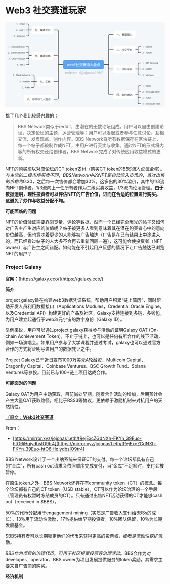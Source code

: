 # Web3 社交赛道玩家

![Untitled](Web3%20%E7%A4%BE%E4%BA%A4%E8%B5%9B%E9%81%93%E7%8E%A9%E5%AE%B6%2066dc836125de4102a29db4e645ff9e75/Untitled.png)

挑了几个我比较感兴趣的：

> BBS Network类似于reddit，由潜在的无数论坛组成。用户可以自由创建论坛，决定论坛的主题、运营管理等；用户可以发起或者参与任意讨论，互相交流、发表观点、创作内容。BBS Network将所有数据保存在区块链上，每一个帖子都被制作成NFT，由用户进行买卖与收集。通过NFT的形式将内容的所有权交还给创作者，BBS Network完成了对传统应用收益模式的更新。
> 

NFT的购买须以对应论坛的CT token支付（购买CT token的$BBS流入论坛金库）。与主流的二级市场买卖不同，BBS Network中的NFT是自动流入市场的，首次出售的价格为$0.30，之后每一次售价都会增加30%。这多出的30%溢价，其中的1/3流向NFT创作者，1/3流向上一任所有者作为二级买卖收益，1/3流向论坛管理。**由于数据透明，理性投资者可以评估NFT的广告价值，进而在合适的位置进行购买。这避免了炒作与收益分配不均。**

**可能面临的问题**

NFT的价值验证需要靠浏览量、评论等数据，然而一个已经完全曝光的帖子又如何对广告主产生对应的价值呢？帖子被更多人看到意味着其在潜在购买者心中的意向价位越高，但也意味着更少的人能够被广告触达（广告是在已有结果上中途进入的，而已经看过帖子的人大多不会再去重新回顾一遍），这可能会使投资者（NFT owner）与广告主之间错配。如何能在不引起用户反感的情况下让广告触达已浏览NFT的用户？

### **Project Galaxy**

**官网：**[https://galaxy.eco/](https://galaxy.eco/)

**简介**

project galaxy旨在构建web3数据凭证系统，帮助用户积累“链上简历”，同时帮助开发人员利用数据接口（Applications Modules，Credential Oracle Engine，以及Credential API）构建更好的产品及社区。Galaxy支持连接到多链、多钱包，为用户建立起通行于web3/元宇宙的数字身份（Galaxy ID）。

举例来说，用户可以通过project galaxy获得参与活动的证明Galaxy OAT (On-chain Achievement Token)，不止于链上，也可以是任何有所合作的线下活动，例如一场演唱会。如果用户参与了大学课程并通过考试，galaxy也可以通过官方合作的方式将证明写进用户的数据凭证之中。

Project Galaxy已于近日宣布1000万美元A轮融资，Multicoin Capital、Dragonfly Capital、Coinbase Ventures、BSC Growth Fund、Solana Ventures等参投。目前已与100+链上项目达成合作。

**可能面对的问题**

Galaxy OAT为用户主动获取，目前尚处早期。随着合作活动的增加，后期预计会产生大量OAT获取路径，相比于RSS3等协议，更依赖于激励机制来对抗用户的天然惰性。

[（原文：**Web3社交赛道**](Web3%20%E7%A4%BE%E4%BA%A4%E8%B5%9B%E9%81%93%E7%8E%A9%E5%AE%B6%2066dc836125de4102a29db4e645ff9e75/%EF%BC%88%E5%8E%9F%E6%96%87%EF%BC%9AWeb3%E7%A4%BE%E4%BA%A4%E8%B5%9B%E9%81%93%20c1e6fefe218546428a372d0bcd317ab6.md)

From：

- [https://mirror.xyz/jojonas1.eth/tRejExcZGdNXh-FKYn_39Euo-htO6iHqiydbsIO9tr4](https://mirror.xyz/jojonas1.eth/tRejExcZGdNXh-FKYn_39Euo-htO6iHqiydbsIO9tr4)

BBS Network设计了一个出纳系统来保证CT的支付。每一个论坛都具有自己的“金库”，所有cash out请求会依照顺序完成支付，当“金库”不足额时，支付会被暂停。

在原生token之外，BBS Network还存在有community token（CT）的概念。每个论坛都有自己的CT token（USD stable），CT可以作为论坛治理的一个手段（管理员有权暂时冻结成员的CT）。只有通过出售NFT活动获得的CT才能够cash out（received in $BBS）。

50%的代币分配用于engagement mining（实质是广告收入支付给BBSs的成长），13%用于流动性激励，17%提供给早期投资者，10%团队保留，10%为长期发展基金。

$BBS持有者可以长期锁定他们的代币来获得更高的投票权，或者是流动性挖矿激励。

$BBS作为项目的治理代币，可用于社区提案投票等治理活动。$BBS会作为对developer、operator、BBS owner为项目发展提供服务的token奖励，其需求主要来自广告商的购买。

**经济机制**